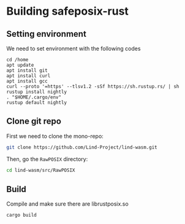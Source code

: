 # Building safeposix-rust

## Setting environment

We need to set environment with the following codes

```
cd /home
apt update
apt install git
apt install curl
apt install gcc
curl --proto '=https' --tlsv1.2 -sSf https://sh.rustup.rs/ | sh
rustup install nightly
. "$HOME/.cargo/env"
rustup default nightly
```

## Clone git repo

First we need to clone the mono-repo:

```sh
git clone https://github.com/Lind-Project/lind-wasm.git
```

Then, go the `RawPOSIX` directory:

```sh
cd lind-wasm/src/RawPOSIX
```

## Build

Compile and make sure there are librustposix.so

```
cargo build
```
